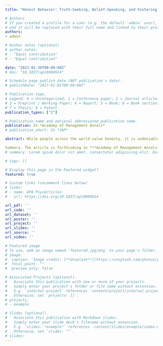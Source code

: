 ```yaml
---
title: "Honest Behavior: Truth-Seeking, Belief-Speaking, and Fostering Understanding of the Truth in Others. "

# Authors
# If you created a profile for a user (e.g. the default `admin` user), write the username (folder name) here 
# and it will be replaced with their full name and linked to their profile.
authors:
- admin

# Author notes (optional)
# author_notes:
# - "Equal contribution"
# - "Equal contribution"

date: "2023-01-30T00:00:00Z"
# doi: "10.1037/apl0000914"

# Schedule page publish date (NOT publication's date).
# publishDate: "2017-01-01T00:00:00Z"

# Publication type.
# Legend: 0 = Uncategorized; 1 = Conference paper; 2 = Journal article;
# 3 = Preprint / Working Paper; 4 = Report; 5 = Book; 6 = Book section;
# 7 = Thesis; 8 = Patent
publication_types: ["2"]

# Publication name and optional abbreviated publication name.
publication: In *Academy of Management Annals*
# publication_short: In *JAP*

abstract: While people across the world value honesty, it is undeniable that it can sometimes pay to be dishonest. This tension leads people to engage in complex behaviors that stretch the boundaries of honesty. Such behaviors include strategically avoiding information, dodging questions, omitting information, and making true but misleading statements. Though not lies per se, these are nonetheless deviations from honesty that have serious interpersonal, organizational, and societal costs. Based on a systematic review of 169 empirical research articles in the fields of management, organizational behavior, applied psychology, and business ethics, we develop a new multidimensional framework of honesty that highlights how honesty encompasses more than the absence of lies—it has relational elements (e.g., fostering an accurate understanding in others through what we disclose and how we communicate) and intellectual elements (e.g., evaluating information for accuracy, searching for accurate information, and updating our beliefs accordingly). By acknowledging that honesty is not limited to the moment when a person utters a clear lie or a full truth, and that there are multiple stages to enacting honesty, we emphasize the shared responsibility that all parties involved in communication have for seeking out and communicating truthful information.

Summary. The article is forthcoming in ***Academy of Management Annals***, 17(2).
# summary: Lorem ipsum dolor sit amet, consectetur adipiscing elit. Duis posuere tellus ac convallis placerat. Proin tincidunt magna sed ex sollicitudin condimentum.

# tags: []

# Display this page in the Featured widget?
featured: true

# Custom links (uncomment lines below)
# links:
# - name: APA PsycArticles:
#   url: https://doi.org/10.1037/apl0000914

url_pdf: ''
url_code: ''
url_dataset: ''
url_poster: ''
url_project: ''
url_slides: ''
url_source: ''
url_video: ''

# Featured image
# To use, add an image named `featured.jpg/png` to your page's folder. 
# image:
#  caption: 'Image credit: [**Unsplash**](https://unsplash.com/photos/pLCdAaMFLTE)'
#  focal_point: ""
#  preview_only: false

# Associated Projects (optional).
#   Associate this publication with one or more of your projects.
#   Simply enter your project's folder or file name without extension.
#   E.g. `internal-project` references `content/project/internal-project/index.md`.
#   Otherwise, set `projects: []`.
# projects:
# - example

# Slides (optional).
#   Associate this publication with Markdown slides.
#   Simply enter your slide deck's filename without extension.
#   E.g. `slides: "example"` references `content/slides/example/index.md`.
#   Otherwise, set `slides: ""`.
# slides: 
---
```

